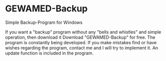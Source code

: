 # GEWAMED-Backup
Simple Backup-Program for Windows

If you want a "backup" program without any "bells and whistles" and simple operation, then download it
Download "GEWAMED-Backup" for free. The program is constantly being developed. If you make mistakes
find or have wishes regarding the program, contact me and I will try to implement it.
An update function is included in the program.

